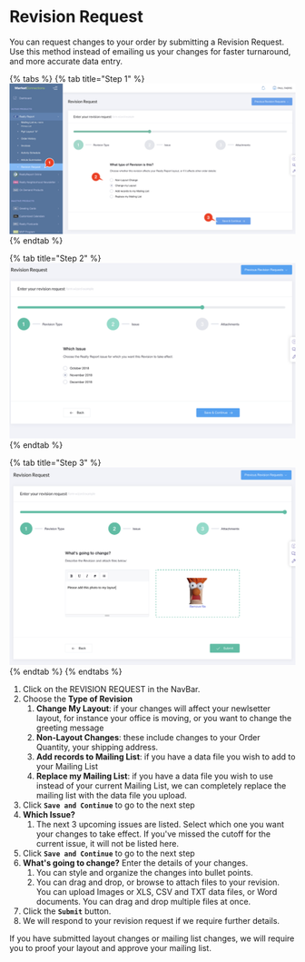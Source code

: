 # Revision Request

You can request changes to your order by submitting a Revision Request. Use this method instead of emailing us your changes for faster turnaround, and more accurate data entry.

{% tabs %}
{% tab title="Step 1" %}
![](.gitbook/assets/ocs3-revision.png)
{% endtab %}

{% tab title="Step 2" %}
![](.gitbook/assets/ocs3-revision2.png)
{% endtab %}

{% tab title="Step 3" %}
![](.gitbook/assets/ocs3-revision3.png)
{% endtab %}
{% endtabs %}

1. Click on the REVISION REQUEST in the NavBar.
2. Choose the **Type of Revision**
   1. **Change My Layout**: if your changes will affect your newlsetter layout, for instance your office is moving, or you want to change the greeting message
   2. **Non-Layout Changes**: these include changes to your Order Quantity, your shipping address.
   3. **Add records to Mailing List**: if you have a data file you wish to add to your Mailing List
   4. **Replace my Mailing List**: if you have a data file you wish to use instead of your current Mailing List, we can completely replace the mailing list with the data file you upload.
3. Click **`Save and Continue`** to go to the next step
4. **Which Issue?**
   1. The next 3 upcoming issues are listed. Select which one you want your changes to take effect. If you've missed the cutoff for the current issue, it will not be listed here.
5. Click **`Save and Continue`** to go to the next step
6. **What's going to change?** Enter the details of your changes.
   1. You can style and organize the changes into bullet points.
   2. You can drag and drop, or browse to attach files to your revision. You can upload Images or XLS, CSV and TXT data files, or Word documents. You can drag and drop multiple files at once.
7. Click the **`Submit`** button. 
8. We will respond to your revision request if we require further details. 

If you have submitted layout changes or mailing list changes, we will require you to proof your layout and approve your mailing list.

